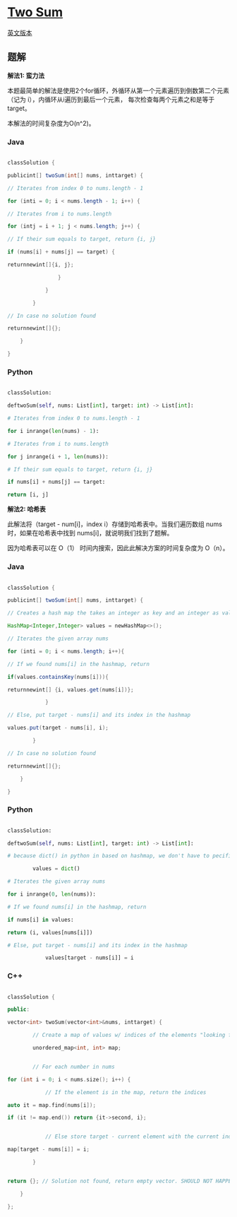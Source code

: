 # [Two Sum](https://leetcode.com/problems/two-sum/)

[英文版本](/Solution/0001_Two_Sum.md)

## 题解

**解法1: 蛮力法**

本题最简单的解法是使用2个for循环，外循环从第一个元素遍历到倒数第二个元素（记为 i），内循环从i遍历到最后一个元素， 每次检查每两个元素之和是等于target。

本解法的时间复杂度为O(n^2)。

### Java

```java

classSolution {

publicint[] twoSum(int[] nums, inttarget) {

// Iterates from index 0 to nums.length - 1

for (inti = 0; i < nums.length - 1; i++) {

// Iterates from i to nums.length

for (intj = i + 1; j < nums.length; j++) {

// If their sum equals to target, return {i, j}

if (nums[i] + nums[j] == target) {

returnnewint[]{i, j};

                }

            }

        }

// In case no solution found

returnnewint[]{};

    }

}

```

### Python

```python

classSolution:

deftwoSum(self, nums: List[int], target: int) -> List[int]:

# Iterates from index 0 to nums.length - 1

for i inrange(len(nums) - 1):

# Iterates from i to nums.length

for j inrange(i + 1, len(nums)):

# If their sum equals to target, return {i, j}

if nums[i] + nums[j] == target:

return [i, j]

```

**解法2: 哈希表**

此解法将（target - num[i]，index i）存储到哈希表中。当我们遍历数组 nums 时，如果在哈希表中找到 nums[i]，就说明我们找到了题解。

因为哈希表可以在 O（1） 时间内搜索，因此此解决方案的时间复杂度为 O（n）。

### Java

```java

classSolution {

publicint[] twoSum(int[] nums, inttarget) {

// Creates a hash map the takes an integer as key and an integer as value

HashMap<Integer,Integer> values = newHashMap<>();

// Iterates the given array nums

for (inti = 0; i < nums.length; i++){

// If we found nums[i] in the hashmap, return

if(values.containsKey(nums[i])){

returnnewint[] {i, values.get(nums[i])};

            }

// Else, put target - nums[i] and its index in the hashmap

values.put(target - nums[i], i);

        }

// In case no solution found

returnnewint[]{};

    }

}

```

### Python

```python

classSolution:

deftwoSum(self, nums: List[int], target: int) -> List[int]:

# because dict() in python in based on hashmap, we don't have to pecifically set up a hashmap

        values = dict()

# Iterates the given array nums

for i inrange(0, len(nums)):

# If we found nums[i] in the hashmap, return

if nums[i] in values:

return (i, values[nums[i]])

# Else, put target - nums[i] and its index in the hashmap

            values[target - nums[i]] = i

```

### C++

```c++

classSolution {

public:

vector<int> twoSum(vector<int>&nums, inttarget) {

        // Create a map of values w/ indices of the elements "looking for it"

        unordered_map<int, int> map;


        // For each number in nums

for (int i = 0; i < nums.size(); i++) {

            // If the element is in the map, return the indices

auto it = map.find(nums[i]);

if (it != map.end()) return {it->second, i};


            // Else store target - current element with the current index

map[target - nums[i]] = i;

        }


return {}; // Solution not found, return empty vector. SHOULD NOT HAPPEN!

    }

};

```
